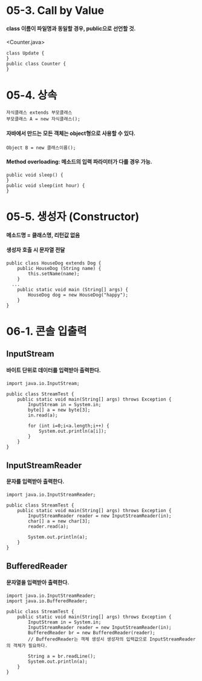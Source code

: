 # 05-3. Call by Value

#### class 이름이 파일명과 동일할 경우, public으로 선언할 것.

<Counter.java>
```
class Update {
}
public class Counter { 
}
```
# 05-4. 상속
```
자식클래스 extends 부모클래스
부모클래스 A = new 자식클래스();
```
#### 자바에서 만드는 모든 객체는 object형으로 사용할 수 있다.
```
Object B = new 클래스이름();
```
#### Method overloading: 메소드의 입력 파라미터가 다를 경우 가능.
```
public void sleep() {
}
public void sleep(int hour) {
}
```
# 05-5. 생성자 (Constructor)

#### 메소드명 = 클래스명, 리턴값 없음
#### 생성자 호출 시 문자열 전달
```
public class HouseDog extends Dog {
	public HouseDog (String name) {
		this.setName(name);
	}
  ...
	public static void main (String[] args) {
		HouseDog dog = new HouseDog("happy");
	}
}
```
# 06-1. 콘솔 입출력

## InputStream
#### 바이트 단위로 데이터를 입력받아 출력한다.
```
import java.io.InputStream;

public class StreamTest {
	public static void main(String[] args) throws Exception {
		InputStream in = System.in;
		byte[] a = new byte[3];
		in.read(a);

		for (int i=0;i<a.length;i++) {
			System.out.println(a[i]);
		}
	}
}
```
## InputStreamReader
#### 문자를 입력받아 출력한다.
```
import java.io.InputStreamReader;

public class StreamTest {
	public static void main(String[] args) throws Exception {
		InputStreamReader reader = new InputStreamReader(in);
		char[] a = new char[3];
		reader.read(a);

		System.out.println(a);
	}
}
```
## BufferedReader
#### 문자열을 입력받아 출력한다.
```
import java.io.InputStreamReader;
import java.io.BufferedReader;

public class StreamTest {
	public static void main(String[] args) throws Exception {
		InputStream in = System.in;
		InputStreamReader reader = new InputStreamReader(in);
		BufferedReader br = new BufferedReader(reader);
		// BufferedReader는 객체 생성시 생성자의 입력값으로 InputStreamReader의 객체가 필요하다.

		String a = br.readLine();
		System.out.println(a);
	}
}
```
